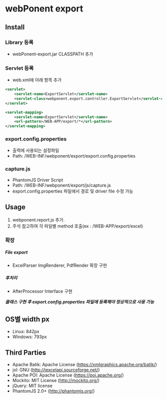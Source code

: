 # webPonent export

## Install

### Library 등록
- webPonent-export.jar CLASSPATH 추가

### Servlet 등록
- web.xml에 아래 항목 추가

```xml
<servlet>
    <servlet-name>ExportServlet</servlet-name>
    <servlet-class>webponent.export.controller.ExportServlet</servlet-class>
</servlet>

<servlet-mapping>
    <servlet-name>ExportServlet</servlet-name>
    <url-pattern>/WEB-APP/export/*</url-pattern>
</servlet-mapping>
```
### export.config.properties
- 출력에 사용되는 설정파일
- Path: /WEB-INF/webponent/export/export.config.properties

### capture.js
- PhantomJS Driver Script
- Path: /WEB-INF/webponent/export/js/capture.js
- export.config.properties 파일에서 경로 및 driver file 수정 가능

## Usage
 1. webponent.report.js 추가.
 2. 주석 참고하여 각 파일별 method 호출(ex : /WEB-APP/export/excel)
 
### 확장

##### File export
 - ExcelParser ImgRenderer, PdfRender 확장 구현

##### 후처리
 - AfterProcessor Interface 구현

***클래스 구현 후 export.config.properties 파일에 등록해야 정상적으로 사용 가능***
 

## OS별 width px
 - Linux: 842px
 - Windows: 793px

## Third Parties
- Apache Batik: Apache License (https://xmlgraphics.apache.org/batik/)
- jxl: GNU  (http://jexcelapi.sourceforge.net/)
- Apache POI: Apache License (https://poi.apache.org/)
- Mockito: MIT License (http://mockito.org/)
- jQuery: MIT license
- PhantomJS 2.0+ (http://phantomjs.org/)
